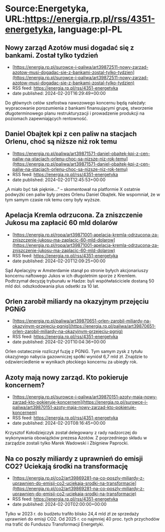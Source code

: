 # Source:Energetyka, URL:https://energia.rp.pl/rss/4351-energetyka, language:pl-PL

## Nowy zarząd Azotów musi dogadać się z bankami. Został tylko tydzień
 - [https://energia.rp.pl/surowce-i-paliwa/art39872511-nowy-zarzad-azotow-musi-dogadac-sie-z-bankami-zostal-tylko-tydzien](https://energia.rp.pl/surowce-i-paliwa/art39872511-nowy-zarzad-azotow-musi-dogadac-sie-z-bankami-zostal-tylko-tydzien)
 - RSS feed: https://energia.rp.pl/rss/4351-energetyka
 - date published: 2024-02-20T16:29:49+00:00

Do głównych celów szefostwa nawozowego koncernu będą należały: wypracowanie porozumienia z bankami finansującymi grupę, stworzenie długoterminowego planu restrukturyzacji i prowadzenie produkcji na poziomach zapewniających rentowność.

## Daniel Obajtek kpi z cen paliw na stacjach Orlenu, choć są niższe niż rok temu
 - [https://energia.rp.pl/paliwa/art39871571-daniel-obajtek-kpi-z-cen-paliw-na-stacjach-orlenu-choc-sa-nizsze-niz-rok-temu](https://energia.rp.pl/paliwa/art39871571-daniel-obajtek-kpi-z-cen-paliw-na-stacjach-orlenu-choc-sa-nizsze-niz-rok-temu)
 - RSS feed: https://energia.rp.pl/rss/4351-energetyka
 - date published: 2024-02-20T12:45:53+00:00

„A miało być tak pięknie…” – skomentował na platformie X ostatnie podwyżki cen paliw były prezes Orlenu Daniel Obajtek. Nie wspomniał, że w tym samym czasie rok temu ceny były wyższe.

## Apelacja Kremla odrzucona. Za zniszczenie Jukosu ma zapłacić 60 mld dolarów
 - [https://energia.rp.pl/ropa/art39871001-apelacja-kremla-odrzucona-za-zniszczenie-jukosu-ma-zaplacic-60-mld-dolarow](https://energia.rp.pl/ropa/art39871001-apelacja-kremla-odrzucona-za-zniszczenie-jukosu-ma-zaplacic-60-mld-dolarow)
 - RSS feed: https://energia.rp.pl/rss/4351-energetyka
 - date published: 2024-02-20T12:09:25+00:00

Sąd Apelacyjny w Amsterdamie stanął po stronie byłych akcjonariuszy koncernu naftowego Jukos w ich długoletnim sporze z Kremlem. Podtrzymał decyzję trybunału w Hadze: byli współwłaściciele dostaną 50 mld dol. odszkodowania plus odsetki za 10 lat.

## Orlen zarobił miliardy na okazyjnym przejęciu PGNiG
 - [https://energia.rp.pl/paliwa/art39870651-orlen-zarobil-miliardy-na-okazyjnym-przejeciu-pgnig](https://energia.rp.pl/paliwa/art39870651-orlen-zarobil-miliardy-na-okazyjnym-przejeciu-pgnig)
 - RSS feed: https://energia.rp.pl/rss/4351-energetyka
 - date published: 2024-02-20T10:04:36+00:00

Orlen ostatecznie rozliczył fuzję z PGNiG. Tym samym zysk z tytułu okazyjnego nabycia gazowniczej spółki wyniósł 6,7 mld zł. Znajdzie to odzwierciedlenie w wynikach płockiego koncernu za ubiegły rok.

## Azoty mają nowy zarząd. Kto pokieruje koncernem?
 - [https://energia.rp.pl/surowce-i-paliwa/art39870151-azoty-maja-nowy-zarzad-kto-pokieruje-koncernem](https://energia.rp.pl/surowce-i-paliwa/art39870151-azoty-maja-nowy-zarzad-kto-pokieruje-koncernem)
 - RSS feed: https://energia.rp.pl/rss/4351-energetyka
 - date published: 2024-02-20T08:16:45+00:00

Krzysztof Kołodziejczyk został delegowany z rady nadzorczej do wykonywania obowiązków prezesa Azotów. Z poprzedniego składu w zarządzie zostali tylko Marek Wadowski i Zbigniew Paprocki.

## Na co poszły miliardy z uprawnień do emisji CO2? Uciekają środki na transformację
 - [https://energia.rp.pl/co2/art39869281-na-co-poszly-miliardy-z-uprawnien-do-emisji-co2-uciekaja-srodki-na-transformacje](https://energia.rp.pl/co2/art39869281-na-co-poszly-miliardy-z-uprawnien-do-emisji-co2-uciekaja-srodki-na-transformacje)
 - RSS feed: https://energia.rp.pl/rss/4351-energetyka
 - date published: 2024-02-20T02:00:00+00:00

Tylko w 2023 r. do budżetu trafiło blisko 24,4 mld zł ze sprzedaży uprawnień do emisji CO2. Od 2025 r. co najmniej 40 proc. tych przychodów ma trafić do Funduszu Transformacji Energetyki.

